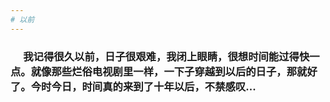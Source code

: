 ```yaml
---
# 以前
---
```

###  &ensp; &ensp;我记得很久以前，日子很艰难，我闭上眼睛，很想时间能过得快一点。就像那些烂俗电视剧里一样，一下子穿越到以后的日子，那就好了。今时今日，时间真的来到了十年以后，不禁感叹...

